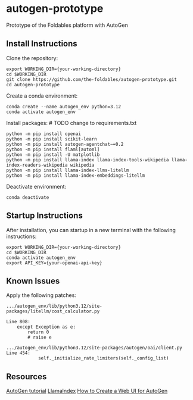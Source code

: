 # autogen-prototype
Prototype of the Foldables platform with AutoGen

## Install Instructions

Clone the repository:

```
export WORKING_DIR={your-working-directory}
cd $WORKING_DIR
git clone https://github.com/the-foldables/autogen-prototype.git
cd autogen-prototype
```

Create a conda environment:
```
conda create --name autogen_env python=3.12
conda activate autogen_env
```

Install packages: # TODO change to requirements.txt
```
python -m pip install openai
python -m pip install scikit-learn
python -m pip install autogen-agentchat~=0.2
python -m pip install flaml[automl]
python -m pip install -U matplotlib
python -m pip install llama-index llama-index-tools-wikipedia llama-index-readers-wikipedia wikipedia
python -m pip install llama-index-llms-litellm
python -m pip install llama-index-embeddings-litellm
```

Deactivate environment:
```
conda deactivate
```

## Startup Instructions

After installation, you can startup in a new terminal with the following instructions:

```
export WORKING_DIR={your-working-directory}
cd $WORKING_DIR
conda activate autogen_env
export API_KEY={your-openai-api-key} 
```

## Known Issues

Apply the following patches:

```
.../autogen_env/lib/python3.12/site-packages/litellm/cost_calculator.py

Line 808:
    except Exception as e:
        return 0
        # raise e
```

```
.../autogen_env/lib/python3.12/site-packages/autogen/oai/client.py
Line 454:
            self._initialize_rate_limiters(self._config_list)
```

## Resources

[AutoGen tutorial](https://microsoft.github.io/autogen/docs/tutorial/introduction)
[LlamaIndex](https://docs.llamaindex.ai/en/stable/)
[How to Create a Web UI for AutoGen](https://yeyu.substack.com/p/how-to-create-a-web-ui-for-autogen)